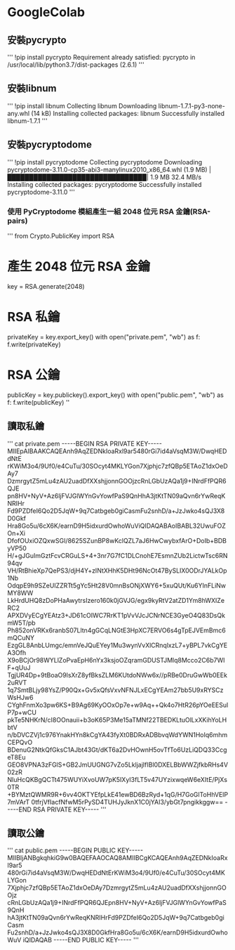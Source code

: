 # GoogleColab

## 安裝pycrypto
'''
  !pip install pycrypto
  Requirement already satisfied: pycrypto in /usr/local/lib/python3.7/dist-packages (2.6.1)
'''
 
## 安裝libnum 
'''
  !pip install libnum
  Collecting libnum
  Downloading libnum-1.7.1-py3-none-any.whl (14 kB)
  Installing collected packages: libnum
  Successfully installed libnum-1.7.1
'''
## 安裝pycryptodome
'''
!pip install pycryptodome
Collecting pycryptodome
  Downloading pycryptodome-3.11.0-cp35-abi3-manylinux2010_x86_64.whl (1.9 MB)
     |████████████████████████████████| 1.9 MB 32.4 MB/s 
Installing collected packages: pycryptodome
Successfully installed pycryptodome-3.11.0
'''

### 使用 PyCryptodome 模組產生一組 2048 位元 RSA 金鑰(RSA-pairs)
'''
from Crypto.PublicKey import RSA

# 產生 2048 位元 RSA 金鑰
key = RSA.generate(2048)

# RSA 私鑰
privateKey = key.export_key()
with open("private.pem", "wb") as f:
    f.write(privateKey)

# RSA 公鑰
publicKey = key.publickey().export_key()
with open("public.pem", "wb") as f:
    f.write(publicKey)
''
## 讀取私鑰
'''
cat private.pem
-----BEGIN RSA PRIVATE KEY-----
MIIEpAIBAAKCAQEAnh9AqZEDNkIoaRxl9ar5480rGi7id4aVsqM3W/DwqHEDdNtE
rKWiM3o4/9Uf0/e4CuTu/30SOcyt4MKLYGon7Xjphjc7zfQBp5ETAoZ1dxOeDAy7
DzmrgytZ5mLu4zAU2uadDfXXshjjonnGOOjzcRnLGbUzAQa1j9+INrdFfPQR6QJE
pn8HV+NyV+Az6ljFVJGlWYnGvYowfPaS9QnHhA3jtKtTN09aQvn6rYwReqKNRIHr
Fd9PZDfeI6Qo2D5JqW+9q7Catbgeb0giCasmFu2snhD/a+JzJwko4sQJ3X8D0Gkf
Hra8Go5u/6cX6K/earnD9H5idxurdOwhoWuViQIDAQABAoIBABL32UwuFOZOn+Xi
DfofOUxiOZQxwSGI/8625SZunBP8wKclQZL7aJ6HwCwybxfArO+DoIb+BDByVP50
H/+gJGuImGztFcvCRGuLS+4+3nr7G7fC1DLCnohE7EsmnZUb2LictwTsc6RN94qv
VH/RtBhieXp7QePS3/djH4Y+zINtXHhK5DHt96NcOt47BySLIX0ODrJYALkOp1Nb
OdqpE9h9SZeUIZZRTt5gYc5Ht28V0mnBsONjXWY6+5xuQUt/Ku6YInFLiNwMY8WW
LkHrdUHQ8zDoPHaAwytrsIzero160k0jGVJG/egx9kyRtV2atZD1Ym8hWXIZeRC2
APXDVyECgYEAtz3+JD61cOIWC7RrKT1pVvVJcJCNrNCE3GyeO4Q83DsQkmW5T/pb
Ph852onVRKx6ranbS07Lltn4gGCqLNGtE3HpXC7ERVO6s4gTpEJVEmBmc6mQCuNY
EzgGL8AnbLUmgc/emnVeJQuEYey1Mu3wynVvXlCRnqlxzL7+yBPL7vkCgYEA3Ofh
X9oBCjOr98WYLlZoPvaEpH6nYx3ksjoOZqramGDUSTJMlq8Mcco2C6b7WIF+qUuJ
TgjUR4Dp+9tBoaO9lsXrZ8yfBksZLM6KUtdoNWw6x//pRBe0DruGwWb0EEk2uRVT
1q7SmtBLjy98YsZ/P90Qx+Gv5xQfsVxvNFNJLxECgYEAm27bb5U9xRYSCzWsHJw6
CYghFnmXo3pw6KS+B9Ag69KyOOxOp7e+w9Aq++Qk4o7HtR26pYOeEESulP7p+wCU
pkTe5NHKrN/cI8OOnauii+b3oK65P3Me15aTMNf22TBEDKLtuOlLxXKihYoLHbtV
n/bDVCZVj1c976YnakHYn8kCgYA43fyXt0BDRxADBbvqWdYWN1HoIq6mhmCEPQvO
BDenuG2NtkQfGksC1AJbt43Gt/dKT6a2DvHOwnH5ovTfTo6UzLiQDQ33CcgeT8Eu
GEO8VPNA3zFGlS+GB2JmUUGNG7vZo5LkljajIfIBl0DXELBbWWZjfkbRHs4V02zR
NIuHcQKBgQCTt475WUYiXvoUW7pK5IXyI3fLT5v47UYzixwqeW6eXItE/PjXs0TR
+BYMztQWMR9R+6vv4OKTYEfpLkE41ewBD6BzRyd+1qG/H7GoGlToHhVElP7mVArT
0tfrjVfIacfNfwM5rPySD4TUHJyJknX1C0jYAI3/ybGt7pngikkggw==
-----END RSA PRIVATE KEY-----
'''

## 讀取公鑰
'''
cat public.pem
-----BEGIN PUBLIC KEY-----
MIIBIjANBgkqhkiG9w0BAQEFAAOCAQ8AMIIBCgKCAQEAnh9AqZEDNkIoaRxl9ar5
480rGi7id4aVsqM3W/DwqHEDdNtErKWiM3o4/9Uf0/e4CuTu/30SOcyt4MKLYGon
7Xjphjc7zfQBp5ETAoZ1dxOeDAy7DzmrgytZ5mLu4zAU2uadDfXXshjjonnGOOjz
cRnLGbUzAQa1j9+INrdFfPQR6QJEpn8HV+NyV+Az6ljFVJGlWYnGvYowfPaS9QnH
hA3jtKtTN09aQvn6rYwReqKNRIHrFd9PZDfeI6Qo2D5JqW+9q7Catbgeb0giCasm
Fu2snhD/a+JzJwko4sQJ3X8D0GkfHra8Go5u/6cX6K/earnD9H5idxurdOwhoWuV
iQIDAQAB
-----END PUBLIC KEY-----
'''
